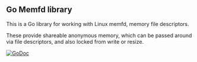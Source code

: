 ## Go Memfd library

This is a Go library for working with Linux memfd, memory file descriptors.

These provide shareable anonymous memory, which can be passed around via file descriptors,
and also locked from write or resize.

[![GoDoc](https://godoc.org/github.com/justincormack/go-memfd?status.svg)](https://godoc.org/github.com/justincormack/go-memfd)
